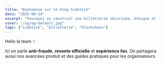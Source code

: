 ```yaml
---
title: "Bienvenue sur le blog Sidetick"
date: "2025-09-14"
excerpt: "Pourquoi on construit une billetterie sécurisée, éthique et fluide pour les artistes et leurs fans."
cover: "/og/og-default.jpg"
tags: ["sidetick", "billetterie", "blockchain"]
---
```


Hello la team ✨

Ici on parle **anti-fraude**, **revente officielle** et **expérience fan**.
On partagera aussi nos avancées produit et des guides pratiques pour les organisateurs.
